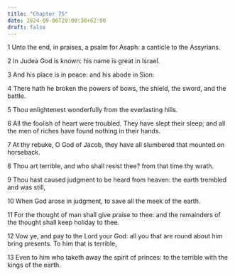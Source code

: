 ```yaml
---
title: "Chapter 75"
date: 2024-09-06T20:00:30+02:00
draft: false
---
```



1 Unto the end, in praises, a psalm for Asaph: a canticle to the Assyrians.

2 In Judea God is known: his name is great in Israel.

3 And his place is in peace: and his abode in Sion:

4 There hath he broken the powers of bows, the shield, the sword, and the battle.

5 Thou enlightenest wonderfully from the everlasting hills.

6 All the foolish of heart were troubled. They have slept their sleep; and all the men of riches have found nothing in their hands.

7 At thy rebuke, O God of Jacob, they have all slumbered that mounted on horseback.

8 Thou art terrible, and who shall resist thee? from that time thy wrath.

9 Thou hast caused judgment to be heard from heaven: the earth trembled and was still,

10 When God arose in judgment, to save all the meek of the earth.

11 For the thought of man shall give praise to thee: and the remainders of the thought shall keep holiday to thee.

12 Vow ye, and pay to the Lord your God: all you that are round about him bring presents. To him that is terrible,

13 Even to him who taketh away the spirit of princes: to the terrible with the kings of the earth.

